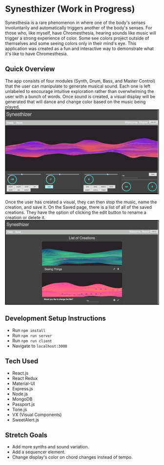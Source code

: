 # Synesthizer (Work in Progress)
Synesthesia is a rare phenomenon in where one of the body's senses involuntarily and automatically triggers another of the body's senses. For those who, like myself, have Chromesthesia, hearing sounds like music will trigger a strong experience of color. Some see colors project outside of themselves and some seeing colors only in their mind's eye. This application was created as a fun and interactive way to demonstrate what it's like to have Chromesthesia.  

## Quick Overview
The app consists of four modules (Synth, Drum, Bass, and Master Control) that the user can manipulate to generate musical sound. Each one is left unlabeled to encourage intuitive exploration rather than overwhelming the user with a bunch of words.  Once sound is created, a visual display will be generated that will dance and change color based on the music being played.
![Interface](images/Interface.png)

Once the user has created a visual, they can then stop the music, name the creation, and save it. 
On the Saved page, there is a list of all of the saved creations. They have the option of clicking the edit button to rename a creation or delete it.
![List](images/List_Edit.png)
## Development Setup Instructions

* Run `npm install`
* Run `npm run server`
* Run `npm run client`
* Navigate to `localhost:3000`

## Tech Used

* React.js
* React Redux
* Material-UI
* Express.js
* Node.js
* MongoDB
* Passport.js
* Tone.js
* VX (Visual Components)
* SweetAlert.js

## Stretch Goals

* Add more synths and sound variation.
* Add a sequencer element.
* Change display's color on chord changes instead of tempo.
